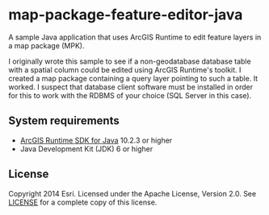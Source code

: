 map-package-feature-editor-java
===============================

A sample Java application that uses ArcGIS Runtime to edit feature layers in a map package (MPK).

I originally wrote this sample to see if a non-geodatabase database table with a spatial column could be edited using ArcGIS Runtime's toolkit. I created a map package containing a query layer pointing to such a table. It worked. I suspect that database client software must be installed in order for this to work with the RDBMS of your choice (SQL Server in this case).

## System requirements

- [ArcGIS Runtime SDK for Java](https://developers.arcgis.com/java/) 10.2.3 or higher
- Java Development Kit (JDK) 6 or higher

## License

Copyright 2014 Esri. Licensed under the Apache License, Version 2.0. See [LICENSE](LICENSE) for a complete copy of this license.
